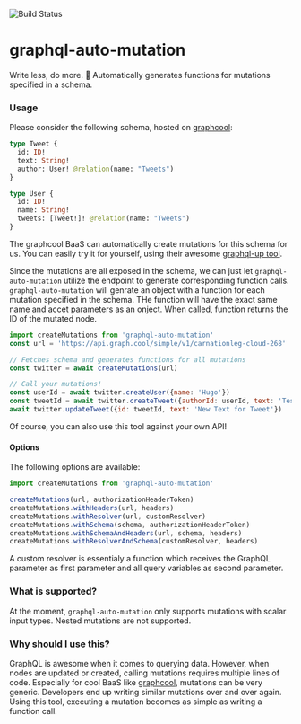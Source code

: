 ![Build Status](https://travis-ci.org/ejoebstl/graphql-auto-mutation.svg?branch=master)

# graphql-auto-mutation 

Write less, do more. :rocket: 
Automatically generates functions for mutations specified in a schema. 

### Usage

Please consider the following schema, hosted on [graphcool](https://www.graph.cool/): 

```graphql
type Tweet {
  id: ID!
  text: String!
  author: User! @relation(name: "Tweets")
}

type User {
  id: ID!
  name: String!
  tweets: [Tweet!]! @relation(name: "Tweets")
}
```

The graphcool BaaS can automatically create mutations for this schema for us. You can easily try it for yourself, using their awesome [graphql-up tool](https://github.com/graphcool/graphql-up). 

Since the mutations are all exposed in the schema, we can just let `graphql-auto-mutation` utilize the endpoint to generate corresponding function calls. `graphql-auto-mutation` will genrate an object with a function for each mutation specified in the schema. THe function will have the exact same name and accet parameters as an onject. When called, function returns the ID of the mutated node. 

```javascript
import createMutations from 'graphql-auto-mutation'
const url = 'https://api.graph.cool/simple/v1/carnationleg-cloud-268'

// Fetches schema and generates functions for all mutations 
const twitter = await createMutations(url)

// Call your mutations!
const userId = await twitter.createUser({name: 'Hugo'})
const tweetId = await twitter.createTweet({authorId: userId, text: 'Test Tweet'})
await twitter.updateTweet({id: tweetId, text: 'New Text for Tweet'})
```

Of course, you can also use this tool against your own API!

#### Options

The following options are available:

```javascript
import createMutations from 'graphql-auto-mutation'

createMutations(url, authorizationHeaderToken)
createMutations.withHeaders(url, headers) 
createMutations.withResolver(url, customResolver)
createMutations.withSchema(schema, authorizationHeaderToken)
createMutations.withSchemaAndHeaders(url, schema, headers)
createMutations.withResolverAndSchema(customResolver, headers)
```

A custom resolver is essentialy a function which receives the GraphQL parameter as first parameter and all query variables as second parameter. 

### What is supported?

At the moment, `graphql-auto-mutation` only supports mutations with scalar input types. Nested mutations are not supported. 

### Why should I use this? 

GraphQL is awesome when it comes to querying data. However, when nodes are updated or created, calling mutations requires multiple lines of code. Especially for cool BaaS like [graphcool](https://www.graph.cool/), mutations can be very generic. Developers end up writing similar mutations over and over again. Using this tool, executing a mutation becomes as simple as writing a function call. 




